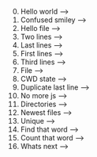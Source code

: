 0. Hello world -->
1. Confused smiley --> 
2. Hello file --> 
3. Two lines -->  
4. Last lines -->
5. First lines -->
6. Third lines -->
7. File --> 
8. CWD state -->
9. Duplicate last line -->
10. No more js --> 
11. Directories -->
12. Newest files -->
13. Unique -->
14. Find that word -->
15. Count that word -->
16. Whats next -->